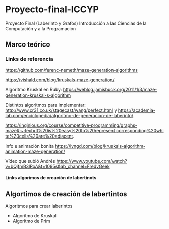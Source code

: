 # Proyecto-final-ICCYP
Proyecto Final (Laberinto y Grafos) Introducción a las Ciencias de la Computación y a la Programación 

## Marco teórico

### Links de referencia
https://github.com/ferenc-nemeth/maze-generation-algorithms 

https://vishald.com/blog/kruskals-maze-generation/

Algoritmo Kruskal en Ruby: https://weblog.jamisbuck.org/2011/1/3/maze-generation-kruskal-s-algorithm

Distintos algoritmos para implementar: http://www.cr31.co.uk/stagecast/wang/perfect.html y https://academia-lab.com/enciclopedia/algoritmo-de-generacion-de-laberinto/

https://inginious.org/course/competitive-programming/graphs-maze#:~:text=It%20is%20easy%20to%20represent,corresponding%20white%20cells%20are%20adjacent.

Info e animación bonita https://lvngd.com/blog/kruskals-algorithm-animation-maze-generation/

Vídeo que subió Andrés https://www.youtube.com/watch?v=bQjfmB3lRoA&t=1095s&ab_channel=FredyGeek
#### Links algorimos de creación de labertinots 

## Algortimos de creación de labertintos 

Algoritmos para crear laberintos
- Algoritmo de Kruskal
- Algoritmo de Prim
